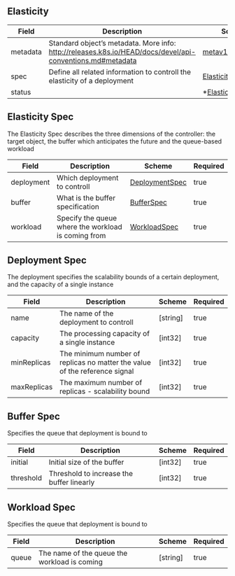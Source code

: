 ## Elasticity

| Field | Description | Scheme | Required |
| ----- | ----------- | ------ | -------- |
| metadata | Standard object’s metadata. More info: http://releases.k8s.io/HEAD/docs/devel/api-conventions.md#metadata | [metav1.ObjectMeta](https://kubernetes.io/docs/api-reference/v1.6/#objectmeta-v1-meta) | false |
| spec | Define all related information to controll the elasticity of a deployment | [ElasticitySpec](#elasticity-spec) | true |
| status | | *[ElasticityStatus](#prometheusstatus) | false |

## Elasticity Spec
The Elasticity Spec describes the three dimensions of the controller: the target object, the buffer which anticipates the future and the queue-based workload 

| Field | Description | Scheme | Required |
| ----- | ----------- | ------ | -------- |
| deployment | Which deployment to controll | [DeploymentSpec](#deployment-spec) | true |
| buffer | What is the buffer specification | [BufferSpec](#buffer-spec) | true |
| workload | Specify the queue where the workload is coming from | [WorkloadSpec](#workload-spec) | true |

## Deployment Spec
The deployment specifies the scalability bounds of a certain deployment, and the capacity of a single instance

| Field | Description | Scheme | Required |
| ----- | ----------- | ------ | -------- |
| name | The name of the deployment to controll | [string] | true |
| capacity | The processing capacity of a single instance | [int32] | true |
| minReplicas | The minimum number of replicas no matter the value of the reference signal | [int32] | true |
| maxReplicas | The maximum number of replicas - scalability bound | [int32] | true |

## Buffer Spec
Specifies the queue that deployment is bound to

| Field | Description | Scheme | Required |
| ----- | ----------- | ------ | -------- |
| initial | Initial size of the buffer | [int32] | true |
| threshold | Threshold to increase the buffer linearly | [int32] | true |

## Workload Spec
Specifies the queue that deployment is bound to

| Field | Description | Scheme | Required |
| ----- | ----------- | ------ | -------- |
| queue | The name of the queue the workload is coming | [string] | true |
